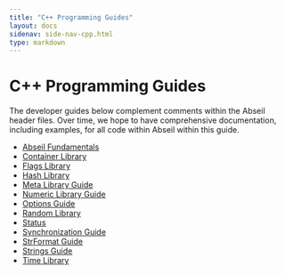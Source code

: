 ```yaml
---
title: "C++ Programming Guides"
layout: docs
sidenav: side-nav-cpp.html
type: markdown
---
```


# C++ Programming Guides

The developer guides below complement comments within the Abseil header files.
Over time, we hope to have comprehensive documentation, including examples, for
all code within Abseil within this guide.

* [Abseil Fundamentals](base)
* [Container Library](container)
* [Flags Library](flags)
* [Hash Library](hash)
* [Meta Library Guide](meta)
* [Numeric Library Guide](numeric)
* [Options Guide](options)
* [Random Library](random)
* [Status](status)
* [Synchronization Guide](synchronization)
* [StrFormat Guide](format)
* [Strings Guide](strings)
* [Time Library](time)
